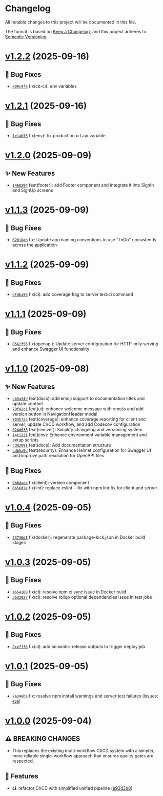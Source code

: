 # Changelog

All notable changes to this project will be documented in this file.

The format is based on [Keep a Changelog](https://keepachangelog.com/en/1.0.0/),
and this project adheres to [Semantic Versioning](https://semver.org/spec/v2.0.0.html).


# [v1.2.2](https://github.com/warteamx/lab1-todoApp/compare/v1.2.1...v1.2.2) (2025-09-16)

## 🐛 Bug Fixes
- [`a09c9fe`](https://github.com/warteamx/lab1-todoApp/commit/a09c9fe)  fix(cd-ci): env variables

# [v1.2.1](https://github.com/warteamx/lab1-todoApp/compare/v1.2.0...v1.2.1) (2025-09-16)

## 🐛 Bug Fixes
- [`1e1ab73`](https://github.com/warteamx/lab1-todoApp/commit/1e1ab73)  fix(env): fix production url api variable

# [v1.2.0](https://github.com/warteamx/lab1-todoApp/compare/v1.1.3...v1.2.0) (2025-09-09)

## ✨ New Features
- [`1468294`](https://github.com/warteamx/lab1-todoApp/commit/1468294)  feat(footer): add Footer component and integrate it into SignIn and SignUp screens

# [v1.1.3](https://github.com/warteamx/lab1-todoApp/compare/v1.1.2...v1.1.3) (2025-09-09)

## 🐛 Bug Fixes

- [`62018ab`](https://github.com/warteamx/lab1-todoApp/commit/62018ab) fix: Update app naming conventions to use &quot;ToDo&quot; consistently across the application

# [v1.1.2](https://github.com/warteamx/lab1-todoApp/compare/v1.1.1...v1.1.2) (2025-09-09)

## 🐛 Bug Fixes

- [`bfdba59`](https://github.com/warteamx/lab1-todoApp/commit/bfdba59) fix(ci): add coverage flag to server test:ci command

# [v1.1.1](https://github.com/warteamx/lab1-todoApp/compare/v1.1.0...v1.1.1) (2025-09-09)

## 🐛 Bug Fixes

- [`0562f56`](https://github.com/warteamx/lab1-todoApp/commit/0562f56) fix(openapi): Update server configuration for HTTP-only serving and enhance Swagger UI functionality

# [v1.1.0](https://github.com/warteamx/lab1-todoApp/compare/v1.0.4...v1.1.0) (2025-09-08)

## ✨ New Features

- [`cb3a54d`](https://github.com/warteamx/lab1-todoApp/commit/cb3a54d) feat(docs): add emoji support to documentation titles and update content
- [`78fa2c1`](https://github.com/warteamx/lab1-todoApp/commit/78fa2c1) feat(ui): enhance welcome message with emojis and add version button in NavigationHeader modal
- [`903b7aa`](https://github.com/warteamx/lab1-todoApp/commit/903b7aa) feat(coverage): enhance coverage reporting for client and server, update CI/CD workflow, and add Codecov configuration
- [`024d633`](https://github.com/warteamx/lab1-todoApp/commit/024d633) feat(semver): Simplify changelog and versioning system
- [`14c1221`](https://github.com/warteamx/lab1-todoApp/commit/14c1221) feat(env): Enhance environment variable management and setup scripts
- [`cdd2091`](https://github.com/warteamx/lab1-todoApp/commit/cdd2091) feat(docs): Add documentation structure
- [`cdb5a9d`](https://github.com/warteamx/lab1-todoApp/commit/cdb5a9d) feat(security): Enhance Helmet configuration for Swagger UI and improve path resolution for OpenAPI files

## 🐛 Bug Fixes

- [`9b8dace`](https://github.com/warteamx/lab1-todoApp/commit/9b8dace) fix(client): version component
- [`6656d2e`](https://github.com/warteamx/lab1-todoApp/commit/6656d2e) fix(lint): replace eslint --fix with npm lint:fix for client and server

# [v1.0.4](https://github.com/warteamx/lab1-todoApp/compare/v1.0.3...v1.0.4) (2025-09-05)

## 🐛 Bug Fixes

- [`f3736d1`](https://github.com/warteamx/lab1-todoApp/commit/f3736d1) fix(docker): regenerate package-lock.json in Docker build stages

# [v1.0.3](https://github.com/warteamx/lab1-todoApp/compare/v1.0.2...v1.0.3) (2025-09-05)

## 🐛 Bug Fixes

- [`a654108`](https://github.com/warteamx/lab1-todoApp/commit/a654108) fix(ci): resolve npm ci sync issue in Docker build
- [`36d2827`](https://github.com/warteamx/lab1-todoApp/commit/36d2827) fix(ci): resolve rollup optional dependencies issue in test jobs

# [v1.0.2](https://github.com/warteamx/lab1-todoApp/compare/v1.0.1...v1.0.2) (2025-09-05)

## 🐛 Bug Fixes

- [`8ce7ff6`](https://github.com/warteamx/lab1-todoApp/commit/8ce7ff6) fix(ci): add semantic-release outputs to trigger deploy job

# [v1.0.1](https://github.com/warteamx/lab1-todoApp/compare/v1.0.0...v1.0.1) (2025-09-05)

## 🐛 Bug Fixes

- [`7a346ba`](https://github.com/warteamx/lab1-todoApp/commit/7a346ba) fix: resolve npm install warnings and server test failures (Issues: [`#26`](https://github.com/warteamx/lab1-todoApp/issues/26))

# [v1.0.0](https://github.com/warteamx/lab1-todoApp/compare/...v1.0.0) (2025-09-04)

## ⚠ BREAKING CHANGES

- This replaces the existing multi-workflow CI/CD system with a simpler,
  more reliable single-workflow approach that ensures quality gates are respected.

## 🚀 Features

- **ci**: refactor CI/CD with simplified unified pipeline ([e93d3b8](https://github.com/warteamx/lab1-todoApp/commit/e93d3b88cee9b2aa8da537e0144864971ecd12ac))
